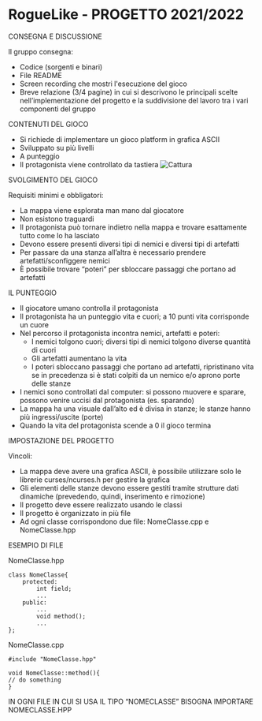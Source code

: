 # RogueLike - PROGETTO 2021/2022
CONSEGNA E DISCUSSIONE

Il gruppo consegna:
  - Codice (sorgenti e binari)
  - File README
  - Screen recording che mostri l'esecuzione del gioco
  - Breve relazione (3/4 pagine) in cui si descrivono le principali scelte nell’implementazione del progetto e la suddivisione del lavoro tra i vari componenti del    gruppo

CONTENUTI DEL GIOCO

- Si richiede di implementare un gioco platform in grafica ASCII
- Sviluppato su più livelli
- A punteggio
- Il protagonista viene controllato da tastiera
![Cattura](https://user-images.githubusercontent.com/97366638/166899869-38740a1f-aa10-4d9a-a249-050341a05dd1.PNG)

SVOLGIMENTO DEL GIOCO

Requisiti minimi e obbligatori:
  - La mappa viene esplorata man mano dal giocatore
  - Non esistono traguardi
  - Il protagonista può tornare indietro nella mappa e trovare esattamente tutto come lo ha lasciato
  - Devono essere presenti diversi tipi di nemici e diversi tipi di artefatti
  - Per passare da una stanza all’altra è necessario prendere artefatti/sconfiggere nemici
  - È possibile trovare “poteri” per sbloccare passaggi che portano ad artefatti

IL PUNTEGGIO

- Il giocatore umano controlla il protagonista
- Il protagonista ha un punteggio vita e cuori; a 10 punti vita corrisponde un cuore
- Nel percorso il protagonista incontra nemici, artefatti e poteri:
  - I nemici tolgono cuori; diversi tipi di nemici tolgono diverse quantità di cuori
  - Gli artefatti aumentano la vita
  - I poteri sbloccano passaggi che portano ad artefatti, ripristinano vita se in precedenza si è stati colpiti da un nemico e/o aprono porte delle stanze
- I nemici sono controllati dal computer: si possono muovere e sparare, possono venire uccisi dal protagonista (es. sparando)
- La mappa ha una visuale dall’alto ed è divisa in stanze; le stanze hanno più ingressi/uscite (porte)
- Quando la vita del protagonista scende a 0 il gioco termina

IMPOSTAZIONE DEL PROGETTO

Vincoli:
  - La mappa deve avere una grafica ASCII, è possibile utilizzare solo le librerie curses/ncurses.h per gestire la grafica
  - Gli elementi delle stanze devono essere gestiti tramite strutture dati dinamiche (prevedendo, quindi, inserimento e rimozione)
- Il progetto deve essere realizzato usando le classi
- Il progetto è organizzato in più file
- Ad ogni classe corrispondono due file: NomeClasse.cpp e NomeClasse.hpp

ESEMPIO DI FILE

NomeClasse.hpp

    class NomeClasse{
        protected:
            int field;
            ...
        public:
            ...
            void method();
            ...
    };
  
NomeClasse.cpp

    #include "NomeClasse.hpp"
  
    void NomeClasse::method(){
    // do something
    }
  
IN OGNI FILE IN CUI SI USA IL TIPO “NOMECLASSE” BISOGNA IMPORTARE NOMECLASSE.HPP
